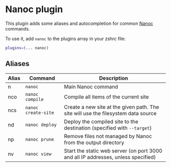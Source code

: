 # Nanoc plugin

This plugin adds some aliases and autocompletion for common [Nanoc](https://nanoc.ws) commands.

To use it, add `nanoc` to the plugins array in your zshrc file:

```zsh
plugins=(... nanoc)
```

## Aliases

| Alias | Command             | Description                                                                       |
| ----- | ------------------- | --------------------------------------------------------------------------------- |
| n     | `nanoc`             | Main Nanoc command                                                                |
| nco   | `nanoc compile`     | Compile all items of the current site                                             |
| ncs   | `nanoc create-site` | Create a new site at the given path. The site will use the filesystem data source |
| nd    | `nanoc deploy`      | Deploy the compiled site to the destination (specified with `--target`)           |
| np    | `nanoc prune`       | Remove files not managed by Nanoc from the output directory                       |
| nv    | `nanoc view`        | Start the static web server (on port 3000 and all IP addresses, unless specified) |
